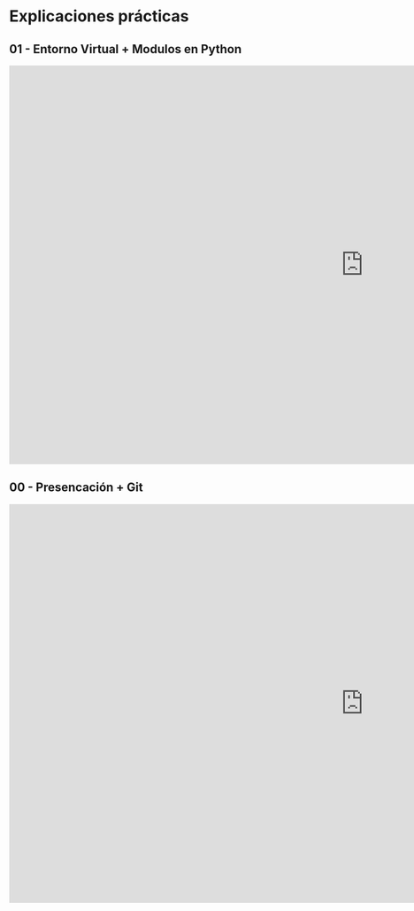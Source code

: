 # Explicaciones prácticas

## 01 - Entorno Virtual + Modulos en Python

<iframe width="1280" height="720" src="https://www.youtube.com/embed/p39i973q5t0" frameborder="0" allowfullscreen></iframe>

## 00 - Presencación + Git

<iframe width="1280" height="720" src="https://www.youtube.com/embed/vT_cpxOzdwI" frameborder="0" allowfullscreen></iframe>
